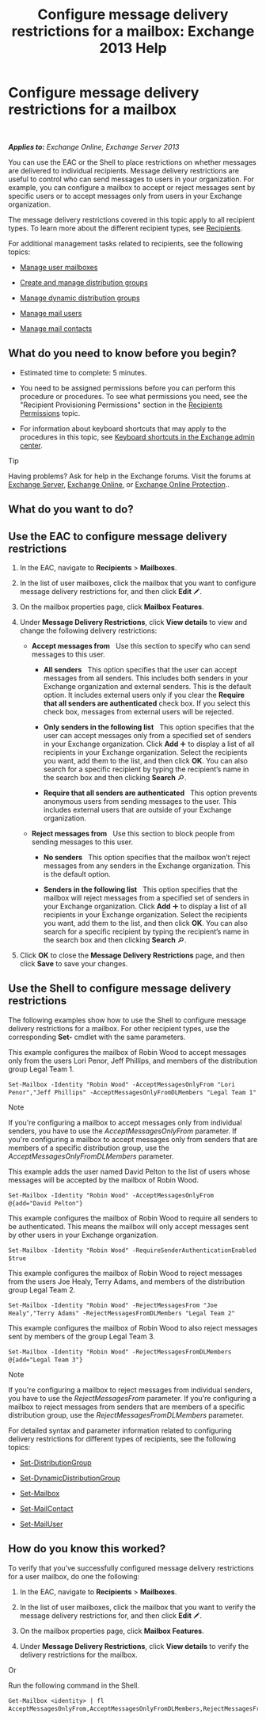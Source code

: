 ﻿---
title: 'Configure message delivery restrictions for a mailbox: Exchange 2013 Help'
TOCTitle: Configure message delivery restrictions for a mailbox
ms:assetid: c4b8b89f-3dbe-4cb8-8839-9a4e8067e00c
ms:mtpsurl: https://technet.microsoft.com/en-us/library/Bb397214(v=EXCHG.150)
ms:contentKeyID: 50396328
ms.date: 12/10/2017
mtps_version: v=EXCHG.150
---

# Configure message delivery restrictions for a mailbox

 

_**Applies to:** Exchange Online, Exchange Server 2013_


You can use the EAC or the Shell to place restrictions on whether messages are delivered to individual recipients. Message delivery restrictions are useful to control who can send messages to users in your organization. For example, you can configure a mailbox to accept or reject messages sent by specific users or to accept messages only from users in your Exchange organization.

The message delivery restrictions covered in this topic apply to all recipient types. To learn more about the different recipient types, see [Recipients](recipients-exchange-2013-help.md).

For additional management tasks related to recipients, see the following topics:

  - [Manage user mailboxes](https://docs.microsoft.com/en-us/exchange/recipients-in-exchange-online/manage-user-mailboxes/manage-user-mailboxes)

  - [Create and manage distribution groups](create-and-manage-distribution-groups-exchange-2013-help.md)

  - [Manage dynamic distribution groups](https://docs.microsoft.com/en-us/exchange/recipients-in-exchange-online/manage-dynamic-distribution-groups/manage-dynamic-distribution-groups)

  - [Manage mail users](https://docs.microsoft.com/en-us/exchange/recipients-in-exchange-online/manage-mail-users)

  - [Manage mail contacts](https://docs.microsoft.com/en-us/exchange/recipients-in-exchange-online/manage-mail-contacts)

## What do you need to know before you begin?

  - Estimated time to complete: 5 minutes.

  - You need to be assigned permissions before you can perform this procedure or procedures. To see what permissions you need, see the "Recipient Provisioning Permissions" section in the [Recipients Permissions](recipients-permissions-exchange-2013-help.md) topic.

  - For information about keyboard shortcuts that may apply to the procedures in this topic, see [Keyboard shortcuts in the Exchange admin center](keyboard-shortcuts-in-the-exchange-admin-center-exchange-online-protection-help.md).


> [!TIP]
> Having problems? Ask for help in the Exchange forums. Visit the forums at <A href="https://go.microsoft.com/fwlink/p/?linkid=60612">Exchange Server</A>, <A href="https://go.microsoft.com/fwlink/p/?linkid=267542">Exchange Online</A>, or <A href="https://go.microsoft.com/fwlink/p/?linkid=285351">Exchange Online Protection</A>..



## What do you want to do?

## Use the EAC to configure message delivery restrictions

1.  In the EAC, navigate to **Recipients** \> **Mailboxes**.

2.  In the list of user mailboxes, click the mailbox that you want to configure message delivery restrictions for, and then click **Edit** ![Edit icon](images/JJ218640.6f53ccb2-1f13-4c02-bea0-30690e6ea71d(EXCHG.150).gif "Edit icon").

3.  On the mailbox properties page, click **Mailbox Features**.

4.  Under **Message Delivery Restrictions**, click **View details** to view and change the following delivery restrictions:
    
      - **Accept messages from**   Use this section to specify who can send messages to this user.
        
          - **All senders**   This option specifies that the user can accept messages from all senders. This includes both senders in your Exchange organization and external senders. This is the default option. It includes external users only if you clear the **Require that all senders are authenticated** check box. If you select this check box, messages from external users will be rejected.
        
          - **Only senders in the following list**   This option specifies that the user can accept messages only from a specified set of senders in your Exchange organization. Click **Add** ![Add Icon](images/JJ218640.c1e75329-d6d7-4073-a27d-498590bbb558(EXCHG.150).gif "Add Icon") to display a list of all recipients in your Exchange organization. Select the recipients you want, add them to the list, and then click **OK**. You can also search for a specific recipient by typing the recipient’s name in the search box and then clicking **Search** ![Search icon](images/Dn624163.773574d0-9b92-4cab-9f6b-81532c7418b9(EXCHG.150).gif "Search icon").
        
          - **Require that all senders are authenticated**   This option prevents anonymous users from sending messages to the user. This includes external users that are outside of your Exchange organization.
    
      - **Reject messages from**   Use this section to block people from sending messages to this user.
        
          - **No senders**   This option specifies that the mailbox won’t reject messages from any senders in the Exchange organization. This is the default option.
        
          - **Senders in the following list**   This option specifies that the mailbox will reject messages from a specified set of senders in your Exchange organization. Click **Add** ![Add Icon](images/JJ218640.c1e75329-d6d7-4073-a27d-498590bbb558(EXCHG.150).gif "Add Icon") to display a list of all recipients in your Exchange organization. Select the recipients you want, add them to the list, and then click **OK**. You can also search for a specific recipient by typing the recipient’s name in the search box and then clicking **Search** ![Search icon](images/Dn624163.773574d0-9b92-4cab-9f6b-81532c7418b9(EXCHG.150).gif "Search icon").

5.  Click **OK** to close the **Message Delivery Restrictions** page, and then click **Save** to save your changes.

## Use the Shell to configure message delivery restrictions

The following examples show how to use the Shell to configure message delivery restrictions for a mailbox. For other recipient types, use the corresponding **Set-** cmdlet with the same parameters.

This example configures the mailbox of Robin Wood to accept messages only from the users Lori Penor, Jeff Phillips, and members of the distribution group Legal Team 1.

    Set-Mailbox -Identity "Robin Wood" -AcceptMessagesOnlyFrom "Lori Penor","Jeff Phillips" -AcceptMessagesOnlyFromDLMembers "Legal Team 1"


> [!NOTE]
> If you're configuring a mailbox to accept messages only from individual senders, you have to use the <EM>AcceptMessagesOnlyFrom</EM> parameter. If you're configuring a mailbox to accept messages only from senders that are members of a specific distribution group, use the <EM>AcceptMessagesOnlyFromDLMembers</EM> parameter.



This example adds the user named David Pelton to the list of users whose messages will be accepted by the mailbox of Robin Wood.

    Set-Mailbox -Identity "Robin Wood" -AcceptMessagesOnlyFrom @{add="David Pelton"}

This example configures the mailbox of Robin Wood to require all senders to be authenticated. This means the mailbox will only accept messages sent by other users in your Exchange organization.

    Set-Mailbox -Identity "Robin Wood" -RequireSenderAuthenticationEnabled $true

This example configures the mailbox of Robin Wood to reject messages from the users Joe Healy, Terry Adams, and members of the distribution group Legal Team 2.

    Set-Mailbox -Identity "Robin Wood" -RejectMessagesFrom "Joe Healy","Terry Adams" -RejectMessagesFromDLMembers "Legal Team 2"

This example configures the mailbox of Robin Wood to also reject messages sent by members of the group Legal Team 3.

    Set-Mailbox -Identity "Robin Wood" -RejectMessagesFromDLMembers @{add="Legal Team 3"}


> [!NOTE]
> If you're configuring a mailbox to reject messages from individual senders, you have to use the <EM>RejectMessagesFrom</EM> parameter. If you're configuring a mailbox to reject messages from senders that are members of a specific distribution group, use the <EM>RejectMessagesFromDLMembers</EM> parameter.



For detailed syntax and parameter information related to configuring delivery restrictions for different types of recipients, see the following topics:

  - [Set-DistributionGroup](https://technet.microsoft.com/en-us/library/bb124955\(v=exchg.150\))

  - [Set-DynamicDistributionGroup](https://technet.microsoft.com/en-us/library/bb123796\(v=exchg.150\))

  - [Set-Mailbox](https://technet.microsoft.com/en-us/library/bb123981\(v=exchg.150\))

  - [Set-MailContact](https://technet.microsoft.com/en-us/library/aa995950\(v=exchg.150\))

  - [Set-MailUser](https://technet.microsoft.com/en-us/library/aa995971\(v=exchg.150\))

## How do you know this worked?

To verify that you've successfully configured message delivery restrictions for a user mailbox, do one the following:

1.  In the EAC, navigate to **Recipients** \> **Mailboxes**.

2.  In the list of user mailboxes, click the mailbox that you want to verify the message delivery restrictions for, and then click **Edit** ![Edit icon](images/JJ218640.6f53ccb2-1f13-4c02-bea0-30690e6ea71d(EXCHG.150).gif "Edit icon").

3.  On the mailbox properties page, click **Mailbox Features**.

4.  Under **Message Delivery Restrictions**, click **View details** to verify the delivery restrictions for the mailbox.

Or

Run the following command in the Shell.

    Get-Mailbox <identity> | fl AcceptMessagesOnlyFrom,AcceptMessagesOnlyFromDLMembers,RejectMessagesFrom,RejectMessagesFromDLMembers,RequireSenderAuthenticationEnabled

